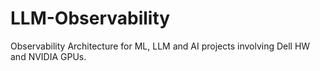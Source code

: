 # LLM-Observability
Observability Architecture for ML, LLM and AI projects involving Dell HW and NVIDIA GPUs. 
